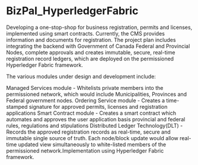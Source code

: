 # BizPal_HyperledgerFabric
Developing a one-stop-shop for business registration, permits and licenses, implemented using smart contracts.
Currently, the CMS provides information and documents for registration. The project plan includes integrating the backend with Government of Canada Federal and Provincial Nodes, complete approvals and creates immutable, secure, real-time registration record ledgers, which are deployed on the permissioned Hyperledger Fabric framework.

The various modules under design and development include:

Managed Services module - Whitelists private members into the permissioned network, which would include Municipalities, Provinces and Federal government nodes.
Ordering Service module - Creates a time-stamped signature for approved permits, licenses and registration applications
Smart Contract module - Creates a smart contract which automates and approves the user application basis provincial and federal rules, regulations and stipulations
Distributed Ledger Technology(DLT) - Records the approved registration records as real-time, secure and immutable single source of truth. Each node/block update would allow real-time updated view simultaneously to white-listed members of the permissioned network.Implementation using Hyperledger Fabric framework.

